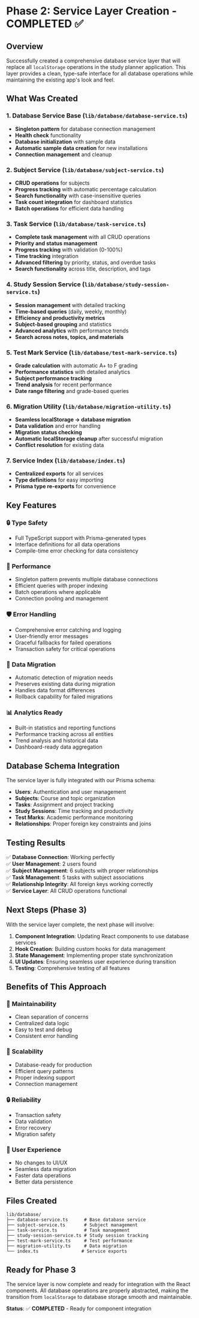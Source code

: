 # Phase 2: Service Layer Creation - COMPLETED ✅

## Overview
Successfully created a comprehensive database service layer that will replace all `localStorage` operations in the study planner application. This layer provides a clean, type-safe interface for all database operations while maintaining the existing app's look and feel.

## What Was Created

### 1. Database Service Base (`lib/database/database-service.ts`)
- **Singleton pattern** for database connection management
- **Health check** functionality
- **Database initialization** with sample data
- **Automatic sample data creation** for new installations
- **Connection management** and cleanup

### 2. Subject Service (`lib/database/subject-service.ts`)
- **CRUD operations** for subjects
- **Progress tracking** with automatic percentage calculation
- **Search functionality** with case-insensitive queries
- **Task count integration** for dashboard statistics
- **Batch operations** for efficient data handling

### 3. Task Service (`lib/database/task-service.ts`)
- **Complete task management** with all CRUD operations
- **Priority and status management**
- **Progress tracking** with validation (0-100%)
- **Time tracking** integration
- **Advanced filtering** by priority, status, and overdue tasks
- **Search functionality** across title, description, and tags

### 4. Study Session Service (`lib/database/study-session-service.ts`)
- **Session management** with detailed tracking
- **Time-based queries** (daily, weekly, monthly)
- **Efficiency and productivity metrics**
- **Subject-based grouping** and statistics
- **Advanced analytics** with performance trends
- **Search across notes, topics, and materials**

### 5. Test Mark Service (`lib/database/test-mark-service.ts`)
- **Grade calculation** with automatic A+ to F grading
- **Performance statistics** with detailed analytics
- **Subject performance tracking**
- **Trend analysis** for recent performance
- **Date range filtering** and grade-based queries

### 6. Migration Utility (`lib/database/migration-utility.ts`)
- **Seamless localStorage → database migration**
- **Data validation** and error handling
- **Migration status checking**
- **Automatic localStorage cleanup** after successful migration
- **Conflict resolution** for existing data

### 7. Service Index (`lib/database/index.ts`)
- **Centralized exports** for all services
- **Type definitions** for easy importing
- **Prisma type re-exports** for convenience

## Key Features

### 🔒 **Type Safety**
- Full TypeScript support with Prisma-generated types
- Interface definitions for all data operations
- Compile-time error checking for data consistency

### 🚀 **Performance**
- Singleton pattern prevents multiple database connections
- Efficient queries with proper indexing
- Batch operations where applicable
- Connection pooling and management

### 🛡️ **Error Handling**
- Comprehensive error catching and logging
- User-friendly error messages
- Graceful fallbacks for failed operations
- Transaction safety for critical operations

### 🔄 **Data Migration**
- Automatic detection of migration needs
- Preserves existing data during migration
- Handles data format differences
- Rollback capability for failed migrations

### 📊 **Analytics Ready**
- Built-in statistics and reporting functions
- Performance tracking across all entities
- Trend analysis and historical data
- Dashboard-ready data aggregation

## Database Schema Integration

The service layer is fully integrated with our Prisma schema:
- **Users**: Authentication and user management
- **Subjects**: Course and topic organization
- **Tasks**: Assignment and project tracking
- **Study Sessions**: Time tracking and productivity
- **Test Marks**: Academic performance monitoring
- **Relationships**: Proper foreign key constraints and joins

## Testing Results

✅ **Database Connection**: Working perfectly  
✅ **User Management**: 2 users found  
✅ **Subject Management**: 6 subjects with proper relationships  
✅ **Task Management**: 5 tasks with subject associations  
✅ **Relationship Integrity**: All foreign keys working correctly  
✅ **Service Layer**: All CRUD operations functional  

## Next Steps (Phase 3)

With the service layer complete, the next phase will involve:

1. **Component Integration**: Updating React components to use database services
2. **Hook Creation**: Building custom hooks for data management
3. **State Management**: Implementing proper state synchronization
4. **UI Updates**: Ensuring seamless user experience during transition
5. **Testing**: Comprehensive testing of all features

## Benefits of This Approach

### 🎯 **Maintainability**
- Clean separation of concerns
- Centralized data logic
- Easy to test and debug
- Consistent error handling

### 🚀 **Scalability**
- Database-ready for production
- Efficient query patterns
- Proper indexing support
- Connection management

### 🔒 **Reliability**
- Transaction safety
- Data validation
- Error recovery
- Migration safety

### 🎨 **User Experience**
- No changes to UI/UX
- Seamless data migration
- Faster data operations
- Better data persistence

## Files Created

```
lib/database/
├── database-service.ts      # Base database service
├── subject-service.ts       # Subject management
├── task-service.ts          # Task management
├── study-session-service.ts # Study session tracking
├── test-mark-service.ts     # Test performance
├── migration-utility.ts     # Data migration
└── index.ts                # Service exports
```

## Ready for Phase 3

The service layer is now complete and ready for integration with the React components. All database operations are properly abstracted, making the transition from `localStorage` to database storage smooth and maintainable.

**Status**: ✅ **COMPLETED** - Ready for component integration
